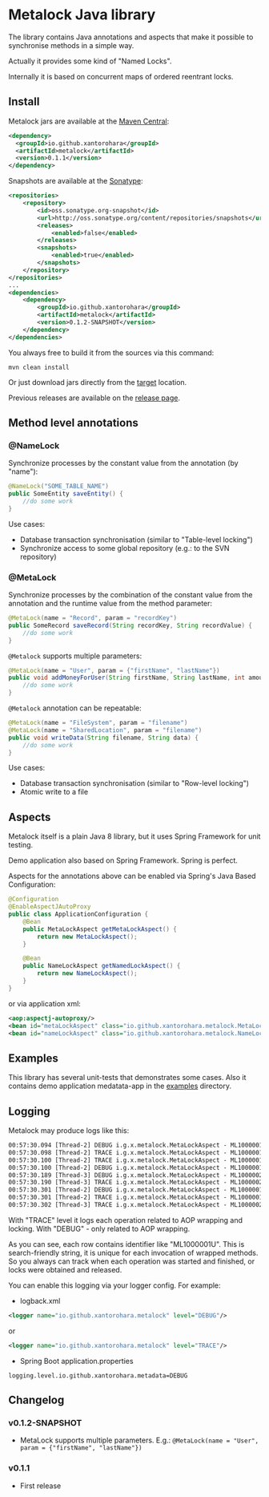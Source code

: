 # Metalock Java library

The library contains Java annotations and aspects that make it possible to synchronise methods in a simple way.

Actually it provides some kind of "Named Locks".

Internally it is based on concurrent maps of ordered reentrant locks.

## Install

Metalock jars are available at the 
[Maven Central](http://search.maven.org/#search%7Cga%7C1%7Cmetalock):

```xml
<dependency>
  <groupId>io.github.xantorohara</groupId>
  <artifactId>metalock</artifactId>
  <version>0.1.1</version>
</dependency>
```

Snapshots are available at the 
[Sonatype](https://oss.sonatype.org/content/repositories/snapshots/io/github/xantorohara/metalock/):
 
```xml
<repositories>
    <repository>
        <id>oss.sonatype.org-snapshot</id>
        <url>http://oss.sonatype.org/content/repositories/snapshots</url>
        <releases>
            <enabled>false</enabled>
        </releases>
        <snapshots>
            <enabled>true</enabled>
        </snapshots>
    </repository>
</repositories>
...
<dependencies>
    <dependency>
        <groupId>io.github.xantorohara</groupId>
        <artifactId>metalock</artifactId>
        <version>0.1.2-SNAPSHOT</version>
    </dependency>
</dependencies>
```
    
You always free to build it from the sources via this command:

`mvn clean install`

Or just download jars directly from the [target](https://github.com/xantorohara/metalock/tree/master/target) location.

Previous releases are available on the [release page](https://github.com/xantorohara/metalock/releases).

## Method level annotations
### @NameLock

Synchronize processes by the constant value from the annotation (by "name"):

```java
@NameLock("SOME_TABLE_NAME")
public SomeEntity saveEntity() {
    //do some work
}
```

Use cases:
* Database transaction synchronisation (similar to "Table-level locking")
* Synchronize access to some global repository (e.g.: to the SVN repository)

### @MetaLock

Synchronize processes by the combination of the constant value from the annotation and 
the runtime value from the method parameter:

```java
@MetaLock(name = "Record", param = "recordKey")
public SomeRecord saveRecord(String recordKey, String recordValue) {
    //do some work
}
```

`@Metalock` supports multiple parameters:

```java
@MetaLock(name = "User", param = {"firstName", "lastName"})
public void addMoneyForUser(String firstName, String lastName, int amountOfMoney) {
    //do some work
}
```
   
`@Metalock` annotation can be repeatable:

```java
@MetaLock(name = "FileSystem", param = "filename")
@MetaLock(name = "SharedLocation", param = "filename")
public void writeData(String filename, String data) {
    //do some work
}
```

Use cases:
* Database transaction synchronisation (similar to "Row-level locking")
* Atomic write to a file

## Aspects
Metalock itself is a plain Java 8 library, but it uses Spring Framework for unit testing.

Demo application also based on Spring Framework. Spring is perfect.

Aspects for the annotations above can be enabled via Spring's Java Based Configuration:

```java
@Configuration
@EnableAspectJAutoProxy
public class ApplicationConfiguration {
    @Bean
    public MetaLockAspect getMetaLockAspect() {
        return new MetaLockAspect();
    }

    @Bean
    public NameLockAspect getNamedLockAspect() {
        return new NameLockAspect();
    }
}
```

or via application xml:

```xml
<aop:aspectj-autoproxy/>
<bean id="metaLockAspect" class="io.github.xantorohara.metalock.MetaLockAspect"/>
<bean id="nameLockAspect" class="io.github.xantorohara.metalock.NameLockAspect"/>
```

## Examples

This library has several unit-tests that demonstrates some cases.
Also it contains demo application medatata-app in the 
[examples](https://github.com/xantorohara/metalock/tree/master/examples) directory.

## Logging

Metalock may produce logs like this:

```txt
00:57:30.094 [Thread-2] DEBUG i.g.x.metalock.MetaLockAspect - ML1000001U DemoRegistryService.addMoneyForUser(..)
00:57:30.098 [Thread-2] TRACE i.g.x.metalock.MetaLockAspect - ML1000001U Locking User§Paul§Smith
00:57:30.100 [Thread-2] TRACE i.g.x.metalock.MetaLockAspect - ML1000001U Locked User§Paul§Smith
00:57:30.100 [Thread-2] DEBUG i.g.x.metalock.MetaLockAspect - ML1000001U Before
00:57:30.189 [Thread-3] DEBUG i.g.x.metalock.MetaLockAspect - ML1000002U DemoRegistryService.addMoneyForUser(..)
00:57:30.190 [Thread-3] TRACE i.g.x.metalock.MetaLockAspect - ML1000002U Locking User§Paul§Smith
00:57:30.301 [Thread-2] DEBUG i.g.x.metalock.MetaLockAspect - ML1000001U After
00:57:30.301 [Thread-2] TRACE i.g.x.metalock.MetaLockAspect - ML1000001U Unlocking User§Paul§Smith
00:57:30.302 [Thread-3] TRACE i.g.x.metalock.MetaLockAspect - ML1000002U Locked User§Paul§Smith
```

With "TRACE" level it logs each operation related to AOP wrapping and locking.
With "DEBUG" - only related to AOP wrapping.

As you can see, each row contains identifier like "ML1000001U".
This is search-friendly string, it is unique for each invocation of wrapped methods.
So you always can track when each operation was started and finished, or locks were obtained and released.

You can enable this logging via your logger config. For example:

* logback.xml
```xml
<logger name="io.github.xantorohara.metalock" level="DEBUG"/>
```
or
```xml
<logger name="io.github.xantorohara.metalock" level="TRACE"/>
```

* Spring Boot application.properties
```properties
logging.level.io.github.xantorohara.metadata=DEBUG
```

## Changelog

### v0.1.2-SNAPSHOT

* MetaLock supports multiple parameters. 
E.g.: ```@MetaLock(name = "User", param = {"firstName", "lastName"})``` 

### v0.1.1

* First release
